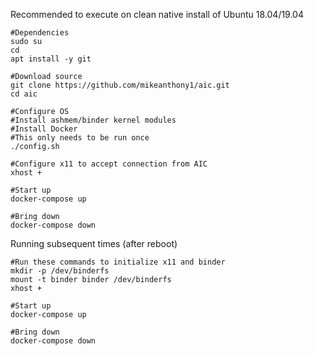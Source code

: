 Recommended to execute on clean native install of Ubuntu 18.04/19.04

```
#Dependencies
sudo su
cd
apt install -y git

#Download source
git clone https://github.com/mikeanthony1/aic.git
cd aic

#Configure OS 
#Install ashmem/binder kernel modules
#Install Docker
#This only needs to be run once
./config.sh

#Configure x11 to accept connection from AIC
xhost +

#Start up
docker-compose up

#Bring down
docker-compose down
```

Running subsequent times (after reboot)

```
#Run these commands to initialize x11 and binder
mkdir -p /dev/binderfs
mount -t binder binder /dev/binderfs
xhost +

#Start up
docker-compose up

#Bring down
docker-compose down
```
